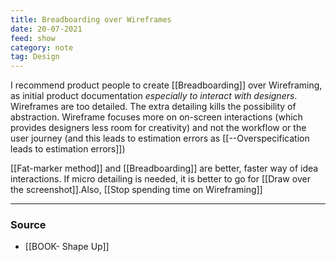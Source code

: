 ```yaml
---
title: Breadboarding over Wireframes
date: 20-07-2021
feed: show
category: note
tag: Design
---
```


I recommend product people to create [[Breadboarding]] over Wireframing, as initial product documentation _especially to interact with designers_. Wireframes are too detailed. The extra detailing kills the possibility of abstraction. Wireframe focuses more on on-screen interactions (which provides designers less room for creativity) and not the workflow or the user journey (and this leads to estimation errors as [[--Overspecification leads to estimation errors]])

[[Fat-marker method]] and [[Breadboarding]] are better, faster way of idea interactions. If micro detailing is needed, it is better to go for [[Draw over the screenshot]].Also, [[Stop spending time on Wireframing]]

---
### Source
- [[BOOK- Shape Up]]